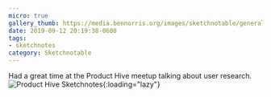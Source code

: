 ```yaml
---
micro: true
gallery_thumb: https://media.bennorris.org/images/sketchnotable/general/product-hive-2019-190.jpg
date: 2019-09-12 20:19:38-0600
tags:
- sketchnotes
category: Sketchnotable
---
```


Had a great time at the Product Hive meetup talking about user research.![Product Hive Sketchnotes](https://media.bennorris.org/images/sketchnotable/general/product-hive-2019-190.jpg){:loading="lazy"}